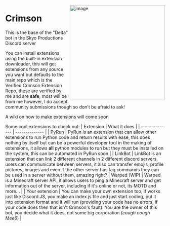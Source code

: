 </p>
<img align="right" width="300" alt="image" src="https://cdn.discordapp.com/attachments/957344047494725672/1099675663172108331/crimsonLogoHiRes.png">
</p>

# Crimson

This is the base of the "Delta" bot in the Skyo Productions Discord server

You can install extensions using the built-in extension downloader, this will get extensions from any source you want but defaults to the main repo which is the Verified Crimson Extension Repo, these are verified by me and are **safe**, most will be from me however, I do accept community submissions though so don't be afraid to ask!

A wiki on how to make extensions will come soon

Some cool extensions to check out:
| Extension      | What it does   |
| -------------- | -------------- |
| PyRun          | PyRun is an extension that can allow other extensions to run Python code and return results with ease, this does nothing by itself but can be a powerful developer tool in the making of extensions, it allows **all** python modules to run but they must be installed on the system, this can be automated in PyRun soon |
| LinkBot        | LinkBot is an extension that can link 2 different channels in 2 different discord servers, users can communicate between servers, it also can transfer emojis, profile pictures, images and even if the other server has tag commands they can be used in a server without them, amazing right?
| Warped (WIP)   | Warped is a Minecraft server API, it allows users to ping a Minecraft server and get information out of the server, including if it's online or not, its MOTD and more... |
| Your extension | You can make your own extension too, if works just like Discord.JS, you make an index.js file and just start coding, put it into extension format and it will run (providing your code has no errors, if your code does then that isn't Crimson's fault). You are the owner of this bot, you decide what it does, not some big corporation (*cough cough Mee6*) |
